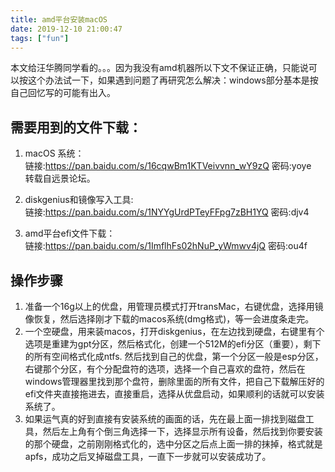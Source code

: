```yaml
---
title: amd平台安装macOS
date: 2019-12-10 21:00:47
tags: ["fun"]
---
```

本文给汪华腾同学看的。。。因为我没有amd机器所以下文不保证正确，只能说可以按这个办法试一下，如果遇到问题了再研究怎么解决：windows部分基本是按自己回忆写的可能有出入。

<!-- more -->

## 需要用到的文件下载：
1. macOS 系统：  
链接:https://pan.baidu.com/s/16cqwBm1KTVeivvnn_wY9zQ  密码:yoye  
转载自远景论坛。  
  

2. diskgenius和镜像写入工具:  
链接:https://pan.baidu.com/s/1NYYgUrdPTeyFFpg7zBH1YQ  密码:djv4  
3.  amd平台efi文件下载：  
链接:https://pan.baidu.com/s/1ImflhFs02hNuP_yWmwv4jQ  密码:ou4f

## 操作步骤  

1. 准备一个16g以上的优盘，用管理员模式打开transMac，右键优盘，选择用镜像恢复，然后选择刚才下载的macos系统(dmg格式)，等一会进度条走完。
1. 一个空硬盘，用来装macos，打开diskgenius，在左边找到硬盘，右键里有个选项是重建为gpt分区，然后格式化，创建一个512M的efi分区（重要），剩下的所有空间格式化成ntfs.  然后找到自己的优盘，第一个分区一般是esp分区，右键那个分区，有个分配盘符的选项，选择一个自己喜欢的盘符，然后在windows管理器里找到那个盘符，删除里面的所有文件，把自己下载解压好的efi文件夹直接拖进去，直接重启，选择从优盘启动，如果顺利的话就可以安装系统了。 
3. 如果运气真的好到直接有安装系统的画面的话，先在最上面一排找到磁盘工具，然后左上角有个倒三角选择一下，选择显示所有设备，然后找到你要安装的那个硬盘，之前刚刚格式化的，选中分区之后点上面一排的抹掉，格式就是apfs，成功之后叉掉磁盘工具，一直下一步就可以安装成功了。